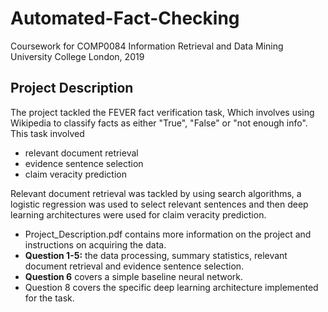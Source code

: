 # Automated-Fact-Checking
Coursework for COMP0084 Information Retrieval and Data Mining University College London, 2019

## Project Description
The project tackled the FEVER fact verification task, Which involves using Wikipedia to classify facts as either "True", "False"
or "not enough info". This task involved
- relevant document retrieval
- evidence sentence selection
- claim veracity prediction

Relevant document retrieval was tackled by using search algorithms, a logistic regression was used to select relevant sentences
and then deep learning architectures were used for claim veracity prediction.

- Project_Description.pdf contains more information on the project and instructions on acquiring the data.
- **Question 1-5:** the data processing, summary statistics, relevant document retrieval and evidence sentence selection.
- **Question 6** covers a simple baseline neural network.
- Question 8 covers the specific deep learning architecture implemented for the task.
